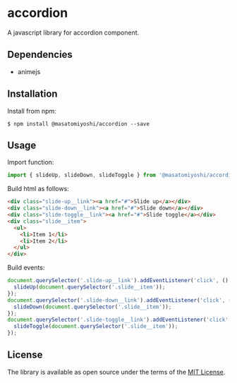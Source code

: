 # accordion

A javascript library for accordion component.

## Dependencies

- animejs

## Installation

Install from npm:

    $ npm install @masatomiyoshi/accordion --save

## Usage

Import function:

```javascript
import { slideUp, slideDown, slideToggle } from '@masatomiyoshi/accordion'
```

Build html as follows:

```html
<div class="slide-up__link"><a href="#">Slide up</a></div>
<div class="slide-down__link"><a href="#">Slide down</a></div>
<div class="slide-toggle__link"><a href="#">Slide toggle</a></div>
<div class="slide__item">
  <ul>
    <li>Item 1</li>
    <li>Item 2</li>
  </ul>
</div>
```

Build events:

```javascript
document.querySelector('.slide-up__link').addEventListener('click', () => {
  slideUp(document.querySelector('.slide__item'));
});
document.querySelector('.slide-down__link').addEventListener('click', () => {
  slideDown(document.querySelector('.slide__item'));
});
document.querySelector('.slide-toggle__link').addEventListener('click', () => {
  slideToggle(document.querySelector('.slide__item'));
});
```

## License

The library is available as open source under the terms of the [MIT License](https://opensource.org/licenses/MIT).
